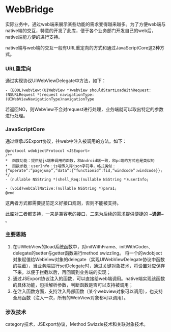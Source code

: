 # WebBridge
实际业务中，通过web端来展示某些功能的需求变得越来越多。为了方便web端与native端的交互，特意的开发了此库，便于各个业务部门开发自己的web后，native端能方便的进行支持。

native端与web端的交互一般有URL重定向的方式和通过JavaScriptCore这2种方式。
### URL重定向
通过实现协议UIWebViewDelegate中方法，如下：
```
- (BOOL)webView:(UIWebView *)webView shouldStartLoadWithRequest:(NSURLRequest *)request navigationType:(UIWebViewNavigationType)navigationType
```
若返回NO，则WebView不会对request进行处理，业务端就可以取出特定的参数进行处理。
### JavaScriptCore
通过继承JSExport协议，往web中注入被调用的方法。如下：
```
@protocol wdobjectProtocol <JSExport>
/**
*  函数功能：提供给js端来调用的函数，和Android端一致，和pc端的方式也是类似的
*  函数参数：userInfo：js端传入得json字符串，格式类似：{“operate”:”pagejump”,”data”:{“functionid”:fid,”windcode”:windcode}};
*/
- (nullable NSString *)shell_Req:(nullable NSString *)userInfo;

- (void)webCallNative:(nullable NSString *)para1;
@end
```
这两者方式都需要提前定义好接口规则，否则不能被支持。

此库对二者都支持，一来是兼容老的接口，二来为后续的需求提供便捷的 ~**通道**~ 。

### 主要思路
1. 在UIWebView的load系统函数中，对initWithFrame、initWithCoder、delegate的setter与getter函数进行method swizzling。
将一个的wdobject对象赋值给WebView对象的delegate（实现UIWebViewDelegate协议中函数的拦截），当业务端进行setDelegate时，通过关键对象技术，将设置对应保存下来，以便于拦截以后，再回调到业务端的实现；
2. 通过JSExport协议注入的函数，可以直接给web端调用。native端实现该函数的具体功能，包括解析参数，判断函数是否可以支持被调用；
3. 在注入函数方面，支持注入局部函数（某个webview对象可以调用），也支持全局函数（注入一次，所有的WebView对象都可以调用）。

### 涉及技术
category技术，JSExport协议，Method Swizzle技术和关联对象技术。

